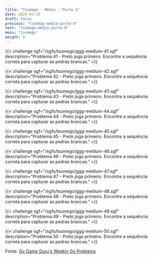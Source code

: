 ```yaml
---
title: "Tsumego - Médio - Parte 5"
date: 2024-03-20
draft: false
previous: "tsumego-medio-parte-4"
next: "tsumego-medio-parte-6"
menu: "tsumego"
weight: 9
---
```


{{< challenge sgf="/sgfs/tsumego/ggg-medium-41.sgf" description="Problema 41 - Preto joga primeiro. Encontre a sequência correta para capturar as pedras brancas." >}}

{{< challenge sgf="/sgfs/tsumego/ggg-medium-42.sgf" description="Problema 42 - Preto joga primeiro. Encontre a sequência correta para capturar as pedras brancas." >}}

{{< challenge sgf="/sgfs/tsumego/ggg-medium-43.sgf" description="Problema 43 - Preto joga primeiro. Encontre a sequência correta para capturar as pedras brancas." >}}

{{< challenge sgf="/sgfs/tsumego/ggg-medium-44.sgf" description="Problema 44 - Preto joga primeiro. Encontre a sequência correta para capturar as pedras brancas." >}}

{{< challenge sgf="/sgfs/tsumego/ggg-medium-45.sgf" description="Problema 45 - Preto joga primeiro. Encontre a sequência correta para capturar as pedras brancas." >}}

{{< challenge sgf="/sgfs/tsumego/ggg-medium-46.sgf" description="Problema 46 - Preto joga primeiro. Encontre a sequência correta para capturar as pedras brancas." >}}

{{< challenge sgf="/sgfs/tsumego/ggg-medium-47.sgf" description="Problema 47 - Preto joga primeiro. Encontre a sequência correta para capturar as pedras brancas." >}}

{{< challenge sgf="/sgfs/tsumego/ggg-medium-48.sgf" description="Problema 48 - Preto joga primeiro. Encontre a sequência correta para capturar as pedras brancas." >}}

{{< challenge sgf="/sgfs/tsumego/ggg-medium-49.sgf" description="Problema 49 - Preto joga primeiro. Encontre a sequência correta para capturar as pedras brancas." >}}

{{< challenge sgf="/sgfs/tsumego/ggg-medium-50.sgf" description="Problema 50 - Preto joga primeiro. Encontre a sequência correta para capturar as pedras brancas." >}}

Fonte: [Go Game Guru's Weekly Go Problems](https://github.com/gogameguru/go-problems)